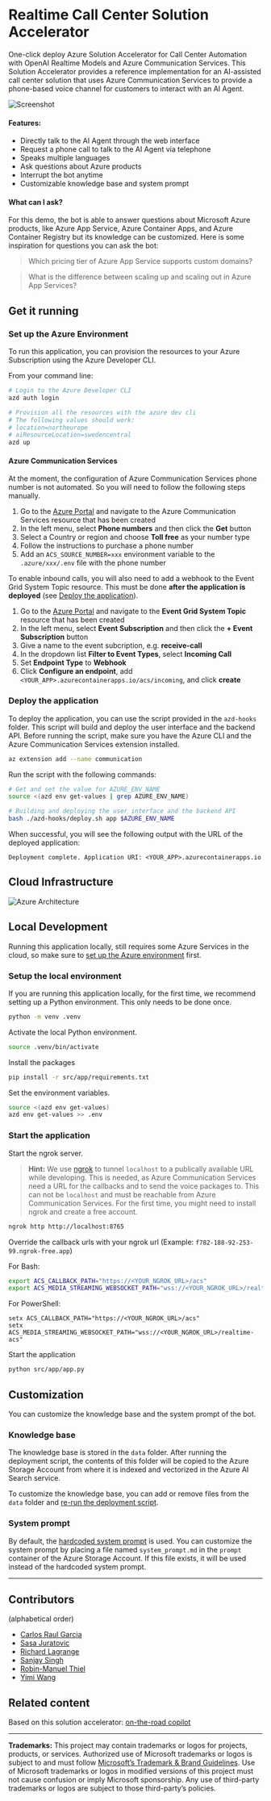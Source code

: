 # Realtime Call Center Solution Accelerator

One-click deploy Azure Solution Accelerator for Call Center Automation with OpenAI Realtime Models and Azure Communication Services. This Solution Accelerator provides a reference implementation for an AI-assisted call center solution that uses Azure Communication Services to provide a phone-based voice channel for customers to interact with an AI Agent.

![Screenshot](screenshot.png)

#### Features:

- Directly talk to the AI Agent through the web interface
- Request a phone call to talk to the AI Agent via telephone
- Speaks multiple languages
- Ask questions about Azure products
- Interrupt the bot anytime
- Customizable knowledge base and system prompt

#### What can I ask?

For this demo, the bot is able to answer questions about Microsoft Azure products, like Azure App Service, Azure Container Apps, and Azure Container Registry but its knowledge can be customized. Here is some inspiration for questions you can ask the bot:

> Which pricing tier of Azure App Service supports custom domains?

> What is the difference between scaling up and scaling out in Azure App Services?

## Get it running

### Set up the Azure Environment

To run this application, you can provision the resources to your Azure Subscription using the Azure Developer CLI.

From your command line:

```bash
# Login to the Azure Developer CLI
azd auth login

# Provision all the resources with the azure dev cli
# The following values should work:
# location=northeurope
# aiResourceLocation=swedencentral
azd up
```

#### Azure Communication Services

At the moment, the configuration of Azure Communication Services phone number is not automated. So you will need to follow the following steps manually.

1. Go to the [Azure Portal](https://portal.azure.com) and navigate to the Azure Communication Services resource that has been created
1. In the left menu, select **Phone numbers** and then click the **Get** button
1. Select a Country or region and choose **Toll free** as your number type
1. Follow the instructions to purchase a phone number
1. Add an `ACS_SOURCE_NUMBER=xxx` environment variable to the `.azure/xxx/.env` file with the phone number

To enable inbound calls, you will also need to add a webhook to the Event Grid System Topic resource. This must be done **after the application is deployed** (see [Deploy the application](#deploy-the-application)).

1. Go to the [Azure Portal](https://portal.azure.com) and navigate to the **Event Grid System Topic** resource that has been created
1. In the left menu, select **Event Subscription**  and then click the **+ Event Subscription** button
1. Give a name to the event subcription, e.g. **receive-call**
1. In the dropdown list **Filter to Event Types**, select **Incoming Call**
1. Set **Endpoint Type** to **Webhook**
1. Click **Configure an endpoint**, add `<YOUR_APP>.azurecontainerapps.io/acs/incoming`, and click **create**

### Deploy the application

To deploy the application, you can use the script provided in the `azd-hooks` folder. This script will build and deploy the user interface and the backend API. Before running the script, make sure you have the Azure CLI and the Azure Communication Services extension installed.

```bash
az extension add --name communication
```

Run the script with the following commands:

```bash
# Get and set the value for AZURE_ENV_NAME
source <(azd env get-values | grep AZURE_ENV_NAME)

# Building and deploying the user interface and the backend API
bash ./azd-hooks/deploy.sh app $AZURE_ENV_NAME
```

When successful, you will see the following output with the URL of the deployed application:

```
Deployment complete. Application URI: <YOUR_APP>.azurecontainerapps.io
```

## Cloud Infrastructure

![Azure Architecture](architecture.png)

## Local Development

Running this application locally, still requires some Azure Services in the cloud, so make sure to [set up the Azure environment](#set-up-the-azure-environment) first.

### Setup the local environment

If you are running this application locally, for the first time, we recommend setting up a Python environment. This only needs to be done once.

```bash
python -m venv .venv
```

Activate the local Python environment.

```bash
source .venv/bin/activate
```

Install the packages

```bash
pip install -r src/app/requirements.txt
```

Set the environment variables.

```bash
source <(azd env get-values)
azd env get-values >> .env
```

### Start the application

Start the ngrok server.

> **Hint:** We use [ngrok](https://ngrok.com/) to tunnel `localhost` to a publically available URL while developing. This is needed, as Azure Communication Services need a URL for the callbacks and to send the voice packages to. This can not be `localhost` and must be reachable from Azure Communication Services. For the first time, you might need to install ngrok and create a free account.

```bash
ngrok http http://localhost:8765
```

Override the callback urls with your ngrok url (Example: `f782-188-92-253-99.ngrok-free.app`)

For Bash:

```bash
export ACS_CALLBACK_PATH="https://<YOUR_NGROK_URL>/acs"
export ACS_MEDIA_STREAMING_WEBSOCKET_PATH="wss://<YOUR_NGROK_URL>/realtime-acs"
```

For PowerShell:

```pwsh
setx ACS_CALLBACK_PATH="https://<YOUR_NGROK_URL>/acs"
setx ACS_MEDIA_STREAMING_WEBSOCKET_PATH="wss://<YOUR_NGROK_URL>/realtime-acs"
```

Start the application

```bash
python src/app/app.py
```

## Customization

You can customize the knowledge base and the system prompt of the bot.

### Knowledge base

The knowledge base is stored in the `data` folder. After running the deployment script, the contents of this folder will be copied to the Azure Storage Account from where it is indexed and vectorized in the Azure AI Search service.

To customize the knowledge base, you can add or remove files from the `data` folder and [re-run the deployment script](#deploy-the-application).

### System prompt

By default, the [hardcoded system prompt](src/app/system_prompt.md) is used. You can customize the system prompt by placing a file named `system_prompt.md` in the `prompt` container of the Azure Storage Account. If this file exists, it will be used instead of the hardcoded system prompt.

---

## Contributors

(alphabetical order)

- [Carlos Raul Garcia](https://www.linkedin.com/in/carlosgarcialalicata/)
- [Sasa Juratovic](https://www.linkedin.com/in/sasajuratovic/)
- [Richard Lagrange](https://www.linkedin.com/in/richard-lagrange/)
- [Sanjay Singh](https://www.linkedin.com/in/san360/)
- [Robin-Manuel Thiel](https://www.linkedin.com/in/robinmanuelthiel/)
- [Yimi Wang](https://www.linkedin.com/in/yimiwang/)

## Related content

Based on this solution accelerator: [on-the-road copilot](https://github.com/Azure-Samples/on-the-road-copilot)

---

**Trademarks:** This project may contain trademarks or logos for projects, products, or services. Authorized use of Microsoft trademarks or logos is subject to and must follow [Microsoft’s Trademark & Brand Guidelines](https://www.microsoft.com/en-us/legal/intellectualproperty/trademarks/usage/general). Use of Microsoft trademarks or logos in modified versions of this project must not cause confusion or imply Microsoft sponsorship. Any use of third-party trademarks or logos are subject to those third-party’s policies.
